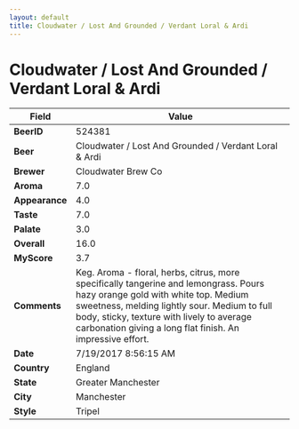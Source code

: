 ```yaml
---
layout: default
title: Cloudwater / Lost And Grounded / Verdant Loral & Ardi
---
```


# Cloudwater / Lost And Grounded / Verdant Loral & Ardi

| Field         | Value     |
|---------------|-----------|
| **BeerID** | 524381 |
| **Beer** | Cloudwater / Lost And Grounded / Verdant Loral & Ardi |
| **Brewer** | Cloudwater Brew Co |
| **Aroma** | 7.0 |
| **Appearance** | 4.0 |
| **Taste** | 7.0 |
| **Palate** | 3.0 |
| **Overall** | 16.0 |
| **MyScore** | 3.7 |
| **Comments** | Keg. Aroma - floral, herbs, citrus, more specifically tangerine and lemongrass. Pours hazy orange gold with white top. Medium sweetness, melding lightly sour. Medium to full body, sticky, texture with lively to average carbonation giving a long flat finish. An impressive effort. |
| **Date** | 7/19/2017 8:56:15 AM |
| **Country** | England |
| **State** | Greater Manchester |
| **City** | Manchester |
| **Style** | Tripel |
